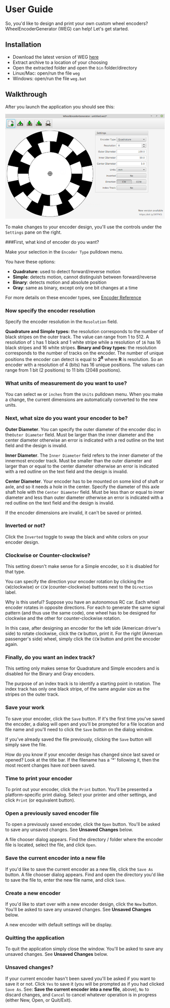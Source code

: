 # User Guide

So, you'd like to design and print your own custom wheel encoders? WheelEncoderGenerator (WEG) can help! Let's get started.

## Installation
 * Download the latest version of WEG [here](https://github.com/shimniok/WheelEncoderGenerator/releases)
 * Extract archive to a location of your choosing
 * Open the extracted folder and open the ```bin``` folder/directory
 * Linux/Mac: open/run the file ```weg```
 * Windows: open/run the file ```weg.bat```

## Walkthrough

After you launch the application you should see this:

![app screenshot](imgs/20210315-104611.png)

To make changes to your encoder design, you'll use the controls under the `Settings` pane on the right. 

###First, what kind of encoder do you want?

Make your selection in the `Encoder Type` pulldown menu.

You have these options:

 * **Quadrature**: used to detect forward/reverse motion
 * **Simple**: detects motion, cannot distinguish between forward/reverse
 * **Binary**: detects motion and absolute position
 * **Gray**: same as binary, except only one bit changes at a time
 
 For more details on these encoder types, see [Encoder Reference](https://shimniok.github.io/WheelEncoderGenerator/EncoderRef.md)

### Now specify the encoder resolution

Specify the encoder resolution in the `Resolution` field.

**Quadrature and Simple types:** the resolution corresponds to the number of black stripes on the outer track. The value can range from 1 to 512. A resolution of `1` has 1 black and 1 white stripe while a resolution of `16` has 16 black stripes and 16 white stripes.
**Binary and Gray types:** the resolution corresponds to the number of tracks on the encoder. The number of unique positions the encoder can detect is equal to **2<sup>R</sup>** where **R** is resolution. So an encoder with a resolution of 4 (bits) has 16 unique positions. The values can range from 1 bit (2 positions) to 11 bits (2048 positions).

### What units of measurement do you want to use?

You can select `mm` or `inches` from the `Units` pulldown menu. When you make a change, the current dimensions are automatically converted to the new units.
 
### Next, what size do you want your encoder to be?

**Outer Diameter**. You can specify the outer diameter of the encoder disc in the`Outer Diameter` field. Must be larger than the inner diameter and the center diameter otherwise an error is indicated with a red outline on the text field and the design is invalid.

**Inner Diameter**. The `Inner Diameter` field refers to the inner diameter of the innermost encoder track. Must be smaller than the outer diameter and larger than or equal to the center diameter otherwise an error is indicated with a red outline on the text field and the design is invalid.

**Center Diameter**. Your encoder has to be mounted on some kind of shaft or axle, and so it needs a hole in the center. Specify the diameter of this axle shaft hole with the `Center Diameter` field. Must be less than or equal to inner diameter and less than outer diameter otherwise an error is indicated with a red outline on the text field and the design is invalid.

If the encoder dimensions are invalid, it can't be saved or printed.

### Inverted or not?

Click the `Inverted` toggle to swap the black and white colors on your encoder design.

### Clockwise or Counter-clockwise?

This setting doesn't make sense for a Simple encoder, so it is disabled for that type.

You can specify the direction your encoder rotation by clicking the `CW`(clockwise) or `CCW` (counter-clockwise) buttons next to the `Direction` label.

Why is this useful? Suppose you have an autonomous RC car. Each wheel encoder rotates in opposite directions. For each to generate the same signal pattern (and thus use the same code), one wheel has to be designed for clockwise and the other for counter-clockwise rotation.

In this case, after designing an encoder for the left side (American driver's side) to rotate clockwise, click the `CW` button, print it. For the right (Amercan passenger's side) wheel, simply click the `CCW` button and print the encoder again.

### Finally, do you want an index track?

This setting only makes sense for Quadrature and Simple encoders and is disabled for the Binary and Gray encoders.

The purpose of an index track is to identify a starting point in rotation. The index track has only one black stripe, of the same angular size as the stripes on the outer track.

### Save your work

To save your encoder, click the `Save` button. If it's the first time you've saved the encoder, a dialog will open and you'll be prompted for a file location and file name and you'll need to click the `Save` button on the dialog window.

If you've already saved the file previously, clicking the `Save` button will simply save the file.

How do you know if your encoder design has changed since last saved or opened? Look at the title bar. If the filename has a '*' following it, then the most recent changes have *not* been saved.

### Time to print your encoder

To print out your encoder, click the `Print` button. You'll be presented a platform-specific print dialog. Select your printer and other settings, and click `Print` (or equivalent button).

### Open a previously saved encoder file

To open a previously saved encoder, click the `Open` button. You'll be asked to save any unsaved changes. See **Unsaved Changes** below.

A file chooser dialog appears. Find the directory / folder where the encoder file is located, select the file, and click `Open`.

### Save the current encoder into a new file

If you'd like to save the current encoder as a new file, click the `Save As` button. A file chooser dialog appears. Find and open the directory you'd like to save the file to, enter the new file name, and click `Save`.

### Create a new encoder

If you'd like to start over with a new encoder design, click the `New` button. You'll be asked to save any unsaved changes. See **Unsaved Changes** below.

A new encoder with default settings will be display.

### Quitting the application

To quit the application simply close the window. You'll be asked to save any unsaved changes. See **Unsaved Changes** below.

### Unsaved changes?

If your current encoder hasn't been saved you'll be asked if you want to save it or not. Click `Yes` to save it (you will be prompted as if you had clicked `Save As`. See: **Save the current encoder into a new file**, above), `No` to discard changes, and `Cancel` to cancel whatever operation is in progress (either New, Open, or Quit/Exit).